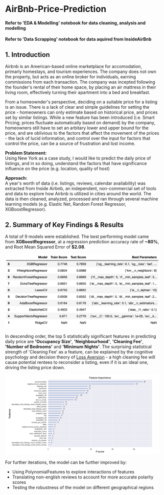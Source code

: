 # AirBnb-Price-Prediction

#### Refer to 'EDA & Modelling' notebook for data cleaning, analysis and modelling
#### Refer to 'Data Scrapping' notebook for data aquired from InsideAirBnb

## 1. Introduction

Airbnb is an American-based online marketplace for accomodation, primarly homestays, and tourism experiences. The company does not own the property, but acts as an online broker for individuals, earning commissions from each transaction. The company was incepted following the founder's rental of their home space, by placing an air mattress in their living room, effectively turning their apartment into a bed and breakfast. 

From a homeownder's perspective, deciding on a suitable price for a listing is an issue. There is a lack of clear and simple guidelines for setting the price - homeowners can only estimate based on historical price, and prices set by similar listings. While a new feature has been introduced (i.e. Smart Pricing; prices fluctuate automatically based on demand) by the company, homeowners still have to set an arbitary lower and upper bound for the price, and are oblivious to the factors that affect the movement of the prices - the lack of lucid information, and control over the input for factors that control the price, can be a source of frustration and lost income.

__Problem Statement:__ 
<br> Using New York as a case study, I would like to predict the daily price of listings, and in so doing, understand the factors that have significance influence on the price (e.g. location, quality of host)

__Approach:__
<br> A year's worth of data (i.e. listings, reviews, calendar availability) was extracted from Inside Airbnb, an independent, non-commercial set of tools and data to explore how Airbnb is utilized in cities around the world. The data is then cleaned, analyzed, processed and ran through several machine learning models (e.g. Elastic Net, Random Forest Regressor, XGBoostRegressor).

## 2. Summary of Key Findings & Results

A total of 9 models were established. The best performing model came from __XGBoostRegressor__, at a regression prediction accuracy rate of __~80%__, and Root Mean Squared Error of __$2.08__.

![GridSearch](/Asset/Model_Gridsearch.png)

In descending order, the top 5 statistically significant features in predicting daily price are __'Occupancy Size'__, __'Neighbourhood'__, __'Cleaning Fee'__, __'Number of Bedrooms'__ and __'Minimum Nights'__. The surprising statistical strength of 'Cleaning Fee' as a feature, can be explained by the cognitive psychology and decision theory of [Loss Aversion](https://www.behavioraleconomics.com/resources/mini-encyclopedia-of-be/loss-aversion/) - a high cleaning fee will cause potential rentees to reconsider a listing, even if it is an ideal one, driving the listing price down.

![FeatureImpt](/Asset/Feature_impt.png)

For further iterations, the model can be further improved by:
- Using PolynomialFeatures to explore interactions of features
- Translating non-english reviews to account for more accurate polarity scores
- Testing the robustness of the model on different geographical regions
